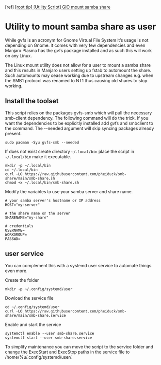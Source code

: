 [ref] [[root tip] [Utility Script] GIO mount samba share ](https://mjr.sh/8F6C)

# Utility to mount samba share as user

While gvfs is an acronym for Gnome Virtual File System it’s usage is not depending on Gnome. It comes with very few dependencies and even Manjaro Plasma has the gvfs package installed and as such this will work on any Linux.

The Linux mount utility does not allow for a user to mount a samba share and this results in Manjaro users setting up fstab to automount the share. Such automounts may cease working due to upstream changes e.g. when the SMB1 protocol was renamed to NT1 thus causing old shares to stop working.

## Install the toolset

This script relies on the packages gvfs-smb which will pull the necessary smb-client dependency. The following command will do the trick. If you want the dependencies to be explicitly installed add gvfs and smbclient to the command. The --needed argument will skip syncing packages already present.

```
sudo pacman -Syu gvfs-smb --needed
```

If does not exist create directory `~/.local/bin` place the script in `~/.local/bin` make it executable.

```
mkdir -p ~/.local/bin
cd ~/.local/bin
curl -LO https://raw.githubusercontent.com/pheiduck/smb-share/main/smb-share.sh
chmod +x ~/.local/bin/smb-share.sh
```

Modify the variables to use your samba server and share name.

```
# your samba server's hostname or IP address
HOST="my-server"

# the share name on the server
SHARENAME="my-share"

# credentials
USERNAME=
WORKGROUP=
PASSWD=
```

## user service

You can complement this with a systemd user service to automate things even more.

Create the folder

```
mkdir -p ~/.config/systemd/user
```

Dowload the service file

```
cd ~/.config/systemd/user
curl -LO https://raw.githubusercontent.com/pheiduck/smb-share/main/smb-share.service
```

Enable and start the service

```
systemctl enable --user smb-share.service
systemctl start --user smb-share.service
```

To simplify maintenance you can move the script to the service folder and change the ExecStart and ExecStop paths in the service file to /home/%u/.config/systemd/user/.

